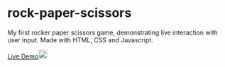 # rock-paper-scissors
My first rocker paper scissors game, demonstrating live interaction with user input. Made with HTML, CSS and Javascript.

<a href="https://apostolos-eleftheriou.github.io/rock-paper-scissors/" rel="nofollow">Live Demo</a><img class="emoji" alt="point_left" src="https://github.githubassets.com/images/icons/emoji/unicode/1f448.png" width="20" height="20">

